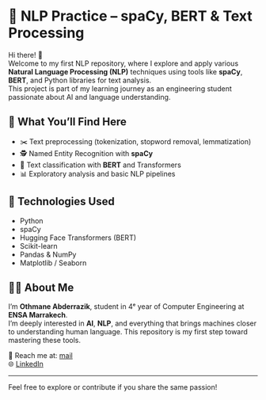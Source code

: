 # 🧠 NLP Practice – spaCy, BERT & Text Processing

Hi there! 👋  
Welcome to my first NLP repository, where I explore and apply various **Natural Language Processing (NLP)** techniques using tools like **spaCy**, **BERT**, and Python libraries for text analysis.  
This project is part of my learning journey as an engineering student passionate about AI and language understanding.

## 🚀 What You’ll Find Here

- ✂️ Text preprocessing (tokenization, stopword removal, lemmatization)
- 🕵️ Named Entity Recognition with **spaCy**
- 🤖 Text classification with **BERT** and Transformers
- 📊 Exploratory analysis and basic NLP pipelines

## 🧰 Technologies Used

- Python  
- spaCy  
- Hugging Face Transformers (BERT)  
- Scikit-learn  
- Pandas & NumPy  
- Matplotlib / Seaborn  


## 👨‍💻 About Me

I’m **Othmane Abderrazik**, student in 4ᵉ year of Computer Engineering at **ENSA Marrakech**.  
I’m deeply interested in **AI**, **NLP**, and everything that brings machines closer to understanding human language. This repository is my first step toward mastering these tools.

📧 Reach me at: [mail](othmane232004@gmail.com)  
🌐 [LinkedIn](https://www.linkedin.com/in/oa23)

---

Feel free to explore or contribute if you share the same passion!


